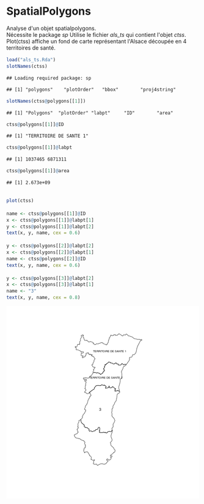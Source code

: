 SpatialPolygons
========================================================

Analyse d'un objet spatialpolygons.  
Nécessite le package *sp*
Utilise le fichier *als_ts* qui contient l'objet *ctss*. Plot(ctss) affiche un fond de carte représentant l'Alsace découpée en 4 territoires de santé.

```r
load("als_ts.Rda")
slotNames(ctss)
```

```
## Loading required package: sp
```

```
## [1] "polygons"    "plotOrder"   "bbox"        "proj4string"
```

```r
slotNames(ctss@polygons[[1]])
```

```
## [1] "Polygons"  "plotOrder" "labpt"     "ID"        "area"
```

```r
ctss@polygons[[1]]@ID
```

```
## [1] "TERRITOIRE DE SANTE 1"
```

```r
ctss@polygons[[1]]@labpt
```

```
## [1] 1037465 6871311
```

```r
ctss@polygons[[1]]@area
```

```
## [1] 2.673e+09
```

```r

plot(ctss)

name <- ctss@polygons[[1]]@ID
x <- ctss@polygons[[1]]@labpt[1]
y <- ctss@polygons[[1]]@labpt[2]
text(x, y, name, cex = 0.6)

y <- ctss@polygons[[2]]@labpt[2]
x <- ctss@polygons[[2]]@labpt[1]
name <- ctss@polygons[[2]]@ID
text(x, y, name, cex = 0.6)

y <- ctss@polygons[[3]]@labpt[2]
x <- ctss@polygons[[3]]@labpt[1]
name <- "3"
text(x, y, name, cex = 0.8)
```

![plot of chunk unnamed-chunk-1](figure/unnamed-chunk-1.png) 



